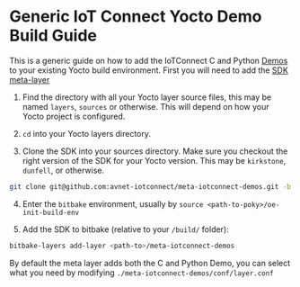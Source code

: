 # Generic IoT Connect Yocto Demo Build Guide

This is a generic guide on how to add the IoTConnect C and Python [Demos](https://github.com/avnet-iotconnect/meta-iotconnect-demos) to your existing Yocto build environment.
First you will need to add the [SDK meta-layer](./IoTC-SDK/GENERIC-README.md)

1. Find the directory with all your Yocto layer source files, this may be named `layers`, `sources` or otherwise. This will depend on how your Yocto project is configured.

2. `cd` into your Yocto layers directory.

3. Clone the SDK into your sources directory. Make sure you checkout the right version of the SDK for your Yocto version. This may be `kirkstone`, `dunfell`, or otherwise.
```bash
git clone git@github.com:avnet-iotconnect/meta-iotconnect-demos.git -b <YOCTO_VERSION_HERE>
```
4. Enter the `bitbake` environment, usually by `source <path-to-poky>/oe-init-build-env`

5. Add the SDK to bitbake (relative to your `/build/` folder):
```bash
bitbake-layers add-layer <path-to>/meta-iotconnect-demos
```
By default the meta layer adds both the C and Python Demo, you can select what you need by modifying `./meta-iotconnect-demos/conf/layer.conf`
